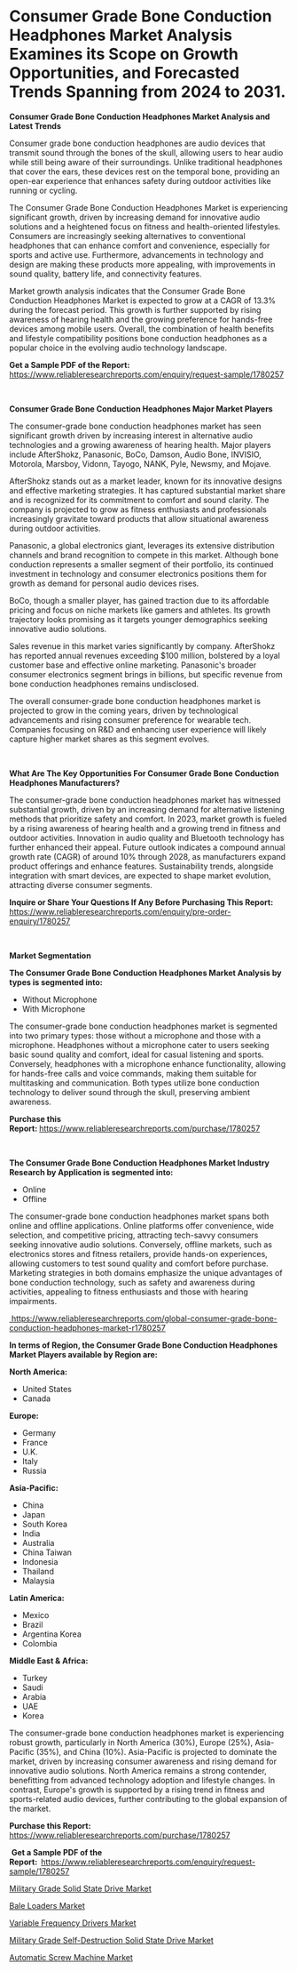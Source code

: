 <p><h1>Consumer Grade Bone Conduction Headphones Market Analysis Examines its Scope on Growth Opportunities, and Forecasted Trends Spanning from 2024 to 2031.</h1></p><p><strong>Consumer Grade Bone Conduction Headphones Market Analysis and Latest Trends</strong></p>
<p><p>Consumer grade bone conduction headphones are audio devices that transmit sound through the bones of the skull, allowing users to hear audio while still being aware of their surroundings. Unlike traditional headphones that cover the ears, these devices rest on the temporal bone, providing an open-ear experience that enhances safety during outdoor activities like running or cycling.</p><p>The Consumer Grade Bone Conduction Headphones Market is experiencing significant growth, driven by increasing demand for innovative audio solutions and a heightened focus on fitness and health-oriented lifestyles. Consumers are increasingly seeking alternatives to conventional headphones that can enhance comfort and convenience, especially for sports and active use. Furthermore, advancements in technology and design are making these products more appealing, with improvements in sound quality, battery life, and connectivity features.</p><p>Market growth analysis indicates that the Consumer Grade Bone Conduction Headphones Market is expected to grow at a CAGR of 13.3% during the forecast period. This growth is further supported by rising awareness of hearing health and the growing preference for hands-free devices among mobile users. Overall, the combination of health benefits and lifestyle compatibility positions bone conduction headphones as a popular choice in the evolving audio technology landscape.</p></p>
<p><strong>Get a Sample PDF of the Report:&nbsp;</strong> <a href="https://www.reliableresearchreports.com/enquiry/request-sample/1780257?utm_campaign=10&utm_medium=2&utm_source=Github&utm_content=ia&utm_term=19122024&utm_id=consumer-grade-bone-conduction-headphones">https://www.reliableresearchreports.com/enquiry/request-sample/1780257</a></p>
<p>&nbsp;</p>
<p><strong>Consumer Grade Bone Conduction Headphones Major Market Players</strong></p>
<p><p>The consumer-grade bone conduction headphones market has seen significant growth driven by increasing interest in alternative audio technologies and a growing awareness of hearing health. Major players include AfterShokz, Panasonic, BoCo, Damson, Audio Bone, INVISIO, Motorola, Marsboy, Vidonn, Tayogo, NANK, Pyle, Newsmy, and Mojave.</p><p>AfterShokz stands out as a market leader, known for its innovative designs and effective marketing strategies. It has captured substantial market share and is recognized for its commitment to comfort and sound clarity. The company is projected to grow as fitness enthusiasts and professionals increasingly gravitate toward products that allow situational awareness during outdoor activities.</p><p>Panasonic, a global electronics giant, leverages its extensive distribution channels and brand recognition to compete in this market. Although bone conduction represents a smaller segment of their portfolio, its continued investment in technology and consumer electronics positions them for growth as demand for personal audio devices rises.</p><p>BoCo, though a smaller player, has gained traction due to its affordable pricing and focus on niche markets like gamers and athletes. Its growth trajectory looks promising as it targets younger demographics seeking innovative audio solutions.</p><p>Sales revenue in this market varies significantly by company. AfterShokz has reported annual revenues exceeding $100 million, bolstered by a loyal customer base and effective online marketing. Panasonic's broader consumer electronics segment brings in billions, but specific revenue from bone conduction headphones remains undisclosed.</p><p>The overall consumer-grade bone conduction headphones market is projected to grow in the coming years, driven by technological advancements and rising consumer preference for wearable tech. Companies focusing on R&D and enhancing user experience will likely capture higher market shares as this segment evolves.</p></p>
<p>&nbsp;</p>
<p><strong>What Are The Key Opportunities For Consumer Grade Bone Conduction Headphones Manufacturers?</strong></p>
<p><p>The consumer-grade bone conduction headphones market has witnessed substantial growth, driven by an increasing demand for alternative listening methods that prioritize safety and comfort. In 2023, market growth is fueled by a rising awareness of hearing health and a growing trend in fitness and outdoor activities. Innovation in audio quality and Bluetooth technology has further enhanced their appeal. Future outlook indicates a compound annual growth rate (CAGR) of around 10% through 2028, as manufacturers expand product offerings and enhance features. Sustainability trends, alongside integration with smart devices, are expected to shape market evolution, attracting diverse consumer segments.</p></p>
<p><strong>Inquire or Share Your Questions If Any Before Purchasing This Report:</strong> <a href="https://www.reliableresearchreports.com/enquiry/pre-order-enquiry/1780257?utm_campaign=10&utm_medium=2&utm_source=Github&utm_content=ia&utm_term=19122024&utm_id=consumer-grade-bone-conduction-headphones">https://www.reliableresearchreports.com/enquiry/pre-order-enquiry/1780257</a></p>
<p>&nbsp;</p>
<p><strong>Market Segmentation</strong></p>
<p><strong>The Consumer Grade Bone Conduction Headphones Market Analysis by types is segmented into:</strong></p>
<p><ul><li>Without Microphone</li><li>With Microphone</li></ul></p>
<p><p>The consumer-grade bone conduction headphones market is segmented into two primary types: those without a microphone and those with a microphone. Headphones without a microphone cater to users seeking basic sound quality and comfort, ideal for casual listening and sports. Conversely, headphones with a microphone enhance functionality, allowing for hands-free calls and voice commands, making them suitable for multitasking and communication. Both types utilize bone conduction technology to deliver sound through the skull, preserving ambient awareness.</p></p>
<p><strong>Purchase this Report:&nbsp;</strong><a href="https://www.reliableresearchreports.com/purchase/1780257?utm_campaign=10&utm_medium=2&utm_source=Github&utm_content=ia&utm_term=19122024&utm_id=consumer-grade-bone-conduction-headphones">https://www.reliableresearchreports.com/purchase/1780257</a></p>
<p>&nbsp;</p>
<p><strong>The Consumer Grade Bone Conduction Headphones Market Industry Research by Application is segmented into:</strong></p>
<p><ul><li>Online</li><li>Offline</li></ul></p>
<p><p>The consumer-grade bone conduction headphones market spans both online and offline applications. Online platforms offer convenience, wide selection, and competitive pricing, attracting tech-savvy consumers seeking innovative audio solutions. Conversely, offline markets, such as electronics stores and fitness retailers, provide hands-on experiences, allowing customers to test sound quality and comfort before purchase. Marketing strategies in both domains emphasize the unique advantages of bone conduction technology, such as safety and awareness during activities, appealing to fitness enthusiasts and those with hearing impairments.</p></p>
<p><a href="https://www.reliableresearchreports.com/global-consumer-grade-bone-conduction-headphones-market-r1780257?utm_campaign=10&utm_medium=2&utm_source=Github&utm_content=ia&utm_term=19122024&utm_id=consumer-grade-bone-conduction-headphones">&nbsp;https://www.reliableresearchreports.com/global-consumer-grade-bone-conduction-headphones-market-r1780257</a></p>
<p><strong>In terms of Region, the Consumer Grade Bone Conduction Headphones Market Players available by Region are:</strong></p>
<p>
    <p> <strong> North America: </strong>
        <ul>
            <li>United States</li>
            <li>Canada</li>
        </ul>
        </p> 
    <p> <strong> Europe: </strong>
        <ul>
            <li>Germany</li>
            <li>France</li>
            <li>U.K.</li>
            <li>Italy</li>
            <li>Russia</li>
        </ul>
        </p> 
    <p> <strong> Asia-Pacific: </strong>
        <ul>
            <li>China</li>
            <li>Japan</li>
            <li>South Korea</li>
            <li>India</li>
            <li>Australia</li>
            <li>China Taiwan</li>
            <li>Indonesia</li>
            <li>Thailand</li>
            <li>Malaysia</li>
        </ul>
        </p> 
    <p> <strong> Latin America: </strong>
        <ul>
            <li>Mexico</li>
            <li>Brazil</li>
            <li>Argentina Korea</li>
            <li>Colombia</li>
        </ul>
        </p> 
    <p> <strong> Middle East & Africa: </strong>
        <ul>
            <li>Turkey</li>
            <li>Saudi</li>
            <li>Arabia</li>
            <li>UAE</li>
            <li>Korea</li>
        </ul>
    </p>
    </p>
<p><p>The consumer-grade bone conduction headphones market is experiencing robust growth, particularly in North America (30%), Europe (25%), Asia-Pacific (35%), and China (10%). Asia-Pacific is projected to dominate the market, driven by increasing consumer awareness and rising demand for innovative audio solutions. North America remains a strong contender, benefitting from advanced technology adoption and lifestyle changes. In contrast, Europe's growth is supported by a rising trend in fitness and sports-related audio devices, further contributing to the global expansion of the market.</p></p>
<p><strong>Purchase this Report: </strong><a href="https://www.reliableresearchreports.com/purchase/1780257?utm_campaign=10&utm_medium=2&utm_source=Github&utm_content=ia&utm_term=19122024&utm_id=consumer-grade-bone-conduction-headphones">https://www.reliableresearchreports.com/purchase/1780257</a></p>
<p>&nbsp;<strong>Get a Sample PDF of the Report:&nbsp;&nbsp;</strong><a href="https://www.reliableresearchreports.com/enquiry/request-sample/1780257?utm_campaign=10&utm_medium=2&utm_source=Github&utm_content=ia&utm_term=19122024&utm_id=consumer-grade-bone-conduction-headphones">https://www.reliableresearchreports.com/enquiry/request-sample/1780257</a></p>
<p><strong></strong></p>
<p><p><a href="https://github.com/ygfu6u/Market-Research-Report-List-1/blob/main/military-grade-solid-state-drive-market.md?utm_campaign=10&utm_medium=2&utm_source=Github&utm_content=ia&utm_term=19122024&utm_id=consumer-grade-bone-conduction-headphones">Military Grade Solid State Drive Market</a></p><p><a href="https://www.linkedin.com/pulse/bale-loaders-market-size-forecast-analysis-129-cagr-from-gfr2f?utm_campaign=10&utm_medium=2&utm_source=Github&utm_content=ia&utm_term=19122024&utm_id=consumer-grade-bone-conduction-headphones">Bale Loaders Market</a></p><p><a href="https://www.linkedin.com/pulse/evaluating-profitability-variable-frequency-drivers-market-srw3f?utm_campaign=10&utm_medium=2&utm_source=Github&utm_content=ia&utm_term=19122024&utm_id=consumer-grade-bone-conduction-headphones">Variable Frequency Drivers Market</a></p><p><a href="https://github.com/mahnoor2003/Market-Research-Report-List-6/blob/main/military-grade-self-destruction-solid-state-drive-market.md?utm_campaign=10&utm_medium=2&utm_source=Github&utm_content=ia&utm_term=19122024&utm_id=consumer-grade-bone-conduction-headphones">Military Grade Self-Destruction Solid State Drive Market</a></p><p><a href="https://www.linkedin.com/pulse/automatic-screw-machine-market-size-share-analysis-2024-2031-qhcof?utm_campaign=10&utm_medium=2&utm_source=Github&utm_content=ia&utm_term=19122024&utm_id=consumer-grade-bone-conduction-headphones">Automatic Screw Machine Market</a></p></p>